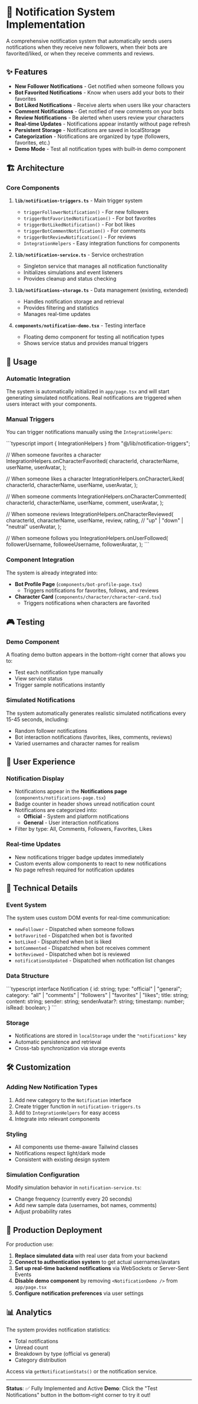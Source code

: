 # 🔔 Notification System Implementation

A comprehensive notification system that automatically sends users notifications when they receive new followers, when their bots are favorited/liked, or when they receive comments and reviews.

## ✨ Features

- **New Follower Notifications** - Get notified when someone follows you
- **Bot Favorited Notifications** - Know when users add your bots to their favorites
- **Bot Liked Notifications** - Receive alerts when users like your characters
- **Comment Notifications** - Get notified of new comments on your bots
- **Review Notifications** - Be alerted when users review your characters
- **Real-time Updates** - Notifications appear instantly without page refresh
- **Persistent Storage** - Notifications are saved in localStorage
- **Categorization** - Notifications are organized by type (followers, favorites, etc.)
- **Demo Mode** - Test all notification types with built-in demo component

## 🏗️ Architecture

### Core Components

1. **`lib/notification-triggers.ts`** - Main trigger system
   - `triggerFollowerNotification()` - For new followers
   - `triggerBotFavoritedNotification()` - For bot favorites
   - `triggerBotLikedNotification()` - For bot likes
   - `triggerBotCommentNotification()` - For comments
   - `triggerBotReviewNotification()` - For reviews
   - `IntegrationHelpers` - Easy integration functions for components

2. **`lib/notification-service.ts`** - Service orchestration
   - Singleton service that manages all notification functionality
   - Initializes simulations and event listeners
   - Provides cleanup and status checking

3. **`lib/notifications-storage.ts`** - Data management (existing, extended)
   - Handles notification storage and retrieval
   - Provides filtering and statistics
   - Manages real-time updates

4. **`components/notification-demo.tsx`** - Testing interface
   - Floating demo component for testing all notification types
   - Shows service status and provides manual triggers

## 🚀 Usage

### Automatic Integration

The system is automatically initialized in `app/page.tsx` and will start generating simulated notifications. Real notifications are triggered when users interact with your components.

### Manual Triggers

You can trigger notifications manually using the `IntegrationHelpers`:

\`\`\`typescript
import { IntegrationHelpers } from "@/lib/notification-triggers";

// When someone favorites a character
IntegrationHelpers.onCharacterFavorited(
  characterId,
  characterName,
  userName,
  userAvatar,
);

// When someone likes a character
IntegrationHelpers.onCharacterLiked(
  characterId,
  characterName,
  userName,
  userAvatar,
);

// When someone comments
IntegrationHelpers.onCharacterCommented(
  characterId,
  characterName,
  userName,
  comment,
  userAvatar,
);

// When someone reviews
IntegrationHelpers.onCharacterReviewed(
  characterId,
  characterName,
  userName,
  review,
  rating, // "up" | "down" | "neutral"
  userAvatar,
);

// When someone follows you
IntegrationHelpers.onUserFollowed(
  followerUsername,
  followeeUsername,
  followerAvatar,
);
\`\`\`

### Component Integration

The system is already integrated into:

- **Bot Profile Page** (`components/bot-profile-page.tsx`)
  - Triggers notifications for favorites, follows, and reviews
- **Character Card** (`components/character/character-card.tsx`)
  - Triggers notifications when characters are favorited

## 🎮 Testing

### Demo Component

A floating demo button appears in the bottom-right corner that allows you to:

- Test each notification type manually
- View service status
- Trigger sample notifications instantly

### Simulated Notifications

The system automatically generates realistic simulated notifications every 15-45 seconds, including:

- Random follower notifications
- Bot interaction notifications (favorites, likes, comments, reviews)
- Varied usernames and character names for realism

## 📱 User Experience

### Notification Display

- Notifications appear in the **Notifications page** (`components/notifications-page.tsx`)
- Badge counter in header shows unread notification count
- Notifications are categorized into:
  - **Official** - System and platform notifications
  - **General** - User interaction notifications
- Filter by type: All, Comments, Followers, Favorites, Likes

### Real-time Updates

- New notifications trigger badge updates immediately
- Custom events allow components to react to new notifications
- No page refresh required for notification updates

## 🔧 Technical Details

### Event System

The system uses custom DOM events for real-time communication:

- `newFollower` - Dispatched when someone follows
- `botFavorited` - Dispatched when bot is favorited
- `botLiked` - Dispatched when bot is liked
- `botCommented` - Dispatched when bot receives comment
- `botReviewed` - Dispatched when bot is reviewed
- `notificationsUpdated` - Dispatched when notification list changes

### Data Structure

\`\`\`typescript
interface Notification {
  id: string;
  type: "official" | "general";
  category: "all" | "comments" | "followers" | "favorites" | "likes";
  title: string;
  content: string;
  sender: string;
  senderAvatar?: string;
  timestamp: number;
  isRead: boolean;
}
\`\`\`

### Storage

- Notifications are stored in `localStorage` under the `"notifications"` key
- Automatic persistence and retrieval
- Cross-tab synchronization via storage events

## 🛠️ Customization

### Adding New Notification Types

1. Add new category to the `Notification` interface
2. Create trigger function in `notification-triggers.ts`
3. Add to `IntegrationHelpers` for easy access
4. Integrate into relevant components

### Styling

- All components use theme-aware Tailwind classes
- Notifications respect light/dark mode
- Consistent with existing design system

### Simulation Configuration

Modify simulation behavior in `notification-service.ts`:

- Change frequency (currently every 20 seconds)
- Add new sample data (usernames, bot names, comments)
- Adjust probability rates

## 🚀 Production Deployment

For production use:

1. **Replace simulated data** with real user data from your backend
2. **Connect to authentication system** to get actual usernames/avatars
3. **Set up real-time backend notifications** via WebSockets or Server-Sent Events
4. **Disable demo component** by removing `<NotificationDemo />` from `app/page.tsx`
5. **Configure notification preferences** via user settings

## 📊 Analytics

The system provides notification statistics:

- Total notifications
- Unread count
- Breakdown by type (official vs general)
- Category distribution

Access via `getNotificationStats()` or the notification service.

---

**Status**: ✅ Fully Implemented and Active
**Demo**: Click the "Test Notifications" button in the bottom-right corner to try it out!
